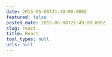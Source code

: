 ```yaml
---
date: 2015-05-08T21:49:00.000Z
featured: false
posted_date: 2015-05-08T21:49:00.000Z
slug: react
title: React
tool_types: null
urls: null
---
```


